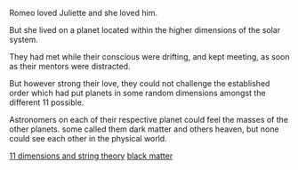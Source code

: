 Romeo loved Juliette and she loved him.

But she lived on a planet located within the higher dimensions of the solar system.

They had met while their conscious were drifting, and kept meeting, as soon as their mentors were distracted.

But however strong their love, they could not challenge the established order which had put planets in some random dimensions amongst the different 11 possible. 

Astronomers on each of their respective planet could feel the masses of the other planets. some called them dark matter and others heaven, but none could see each other in the physical world.

[11 dimensions and string theory](https://en.m.wikipedia.org/wiki/Introduction_to_M-theory)
[black matter](https://en.m.wikipedia.org/wiki/Dark_matter)